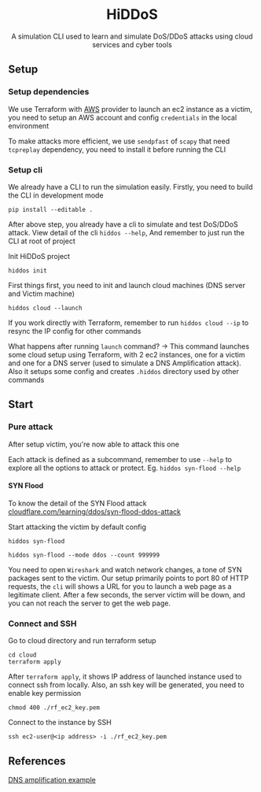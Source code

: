 <h1 align="center">HiDDoS</h1>
<p align="center">A simulation CLI used to learn and simulate DoS/DDoS attacks using cloud services and cyber tools</p>

## Setup

### Setup dependencies

We use Terraform with [AWS](https://docs.aws.amazon.com/) provider to launch an ec2 instance as a victim, you need to setup an AWS account and config `credentials` in the local environment

To make attacks more efficient, we use `sendpfast` of `scapy` that need `tcpreplay` dependency, you need to install it before running the CLI

### Setup cli

We already have a CLI to run the simulation easily. Firstly, you need to build the CLI in development mode

```shell
pip install --editable .
```

After above step, you already have a cli to simulate and test DoS/DDoS attack. View detail of the cli `hiddos --help`, And remember to just run the CLI at root of project

Init HiDDoS project

```shell
hiddos init
```

First things first, you need to init and launch cloud machines (DNS server and Victim machine)

```shell
hiddos cloud --launch
```

If you work directly with Terraform, remember to run `hiddos cloud --ip` to resync the IP config for other commands

What happens after running `launch` command?
-> This command launches some cloud setup using Terraform, with 2 ec2 instances, one for a victim and one for a DNS server (used to simulate a DNS Amplification attack). Also it setups some config and creates `.hiddos` directory used by other commands

## Start

### Pure attack

After setup victim, you're now able to attack this one

Each attack is defined as a subcommand, remember to use `--help` to explore all the options to attack or protect. Eg. `hiddos syn-flood --help`

#### SYN Flood

To know the detail of the SYN Flood attack [cloudflare.com/learning/ddos/syn-flood-ddos-attack](https://www.cloudflare.com/learning/ddos/syn-flood-ddos-attack/)

Start attacking the victim by default config

```shell
hiddos syn-flood
```

```shell
hiddos syn-flood --mode ddos --count 999999
```

You need to open `Wireshark` and watch network changes, a tone of SYN packages sent to the victim. Our setup primarily points to port 80 of HTTP requests, the `cli` will shows a URL for you to launch a web page as a legitimate client. After a few seconds, the server victim will be down, and you can not reach the server to get the web page.

### Connect and SSH

Go to cloud directory and run terraform setup

```shell
cd cloud
terraform apply
```

After `terraform apply`, it shows IP address of launched instance used to connect ssh from locally. Also, an ssh key will be generated, you need to enable key permission

```shell
chmod 400 ./rf_ec2_key.pem
```

Connect to the instance by SSH

```shell
ssh ec2-user@<ip address> -i ./rf_ec2_key.pem
```

## References

[DNS amplification example](https://gist.github.com/thom-s/7b3fcdcb88c0670167ccdd6ebca3c924?permalink_comment_id=3578341)
